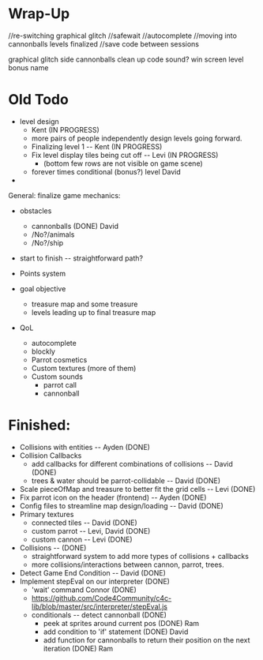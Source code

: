 # Wrap-Up
  //re-switching graphical glitch
  //safewait 
  //autocomplete
  //moving into cannonballs
  levels finalized
  //save code between sessions

  graphical glitch side cannonballs
  clean up code
  sound?
  win screen
  level bonus name

# Old Todo
- level design
  - Kent (IN PROGRESS)
  - more pairs of people independently design levels going forward.
  - Finalizing level 1 -- Kent (IN PROGRESS)
  - Fix level display tiles being cut off -- Levi (IN PROGRESS)
    - (bottom few rows are not visible on game scene)
  - forever times conditional (bonus?) level David
- 
General: finalize game mechanics:
  - obstacles
    - cannonballs (DONE) David
    - /No?/animals
    - /No?/ship
  - start to finish -- straightforward path?
  - Points system
  - goal objective
    - treasure map and some treasure
    - levels leading up to final treasure map

- QoL
  - autocomplete
  - blockly
  - Parrot cosmetics
  - Custom textures (more of them)
  - Custom sounds
    - parrot call
    - cannonball

# Finished:

- Collisions with entities -- Ayden (DONE)
- Collision Callbacks
  - add callbacks for different combinations of collisions -- David (DONE)
  - trees & water should be parrot-collidable -- David (DONE)
- Scale pieceOfMap and treasure to better fit the grid cells -- Levi (DONE)
- Fix parrot icon on the header (frontend) -- Ayden (DONE) 
- Config files to streamline map design/loading -- David (DONE)
- Primary textures
  - connected tiles -- David (DONE)
  - custom parrot -- Levi, David (DONE)
  - custom cannon -- Levi (DONE)
- Collisions -- (DONE)
  - straightforward system to add more types of collisions + callbacks
  - more collisions/interactions between cannon, parrot, trees.
- Detect Game End Condition -- David (DONE)
- Implement stepEval on our interpreter (DONE)
  - 'wait' command Connor (DONE)
  - https://github.com/Code4Community/c4c-lib/blob/master/src/interpreter/stepEval.js
  - conditionals -- detect cannonball (DONE)
    - peek at sprites around current pos (DONE) Ram
    - add condition to 'if' statement (DONE) David
    - add function for cannonballs to return their position on the next iteration (DONE) Ram